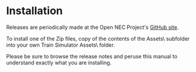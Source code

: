 # Installation

Releases are periodically made at the Open NEC Project's [GitHub site](https://github.com/YoRyan/open-nec/releases).

To install one of the Zip files, copy of the contents of the Assets\ subfolder into your own Train Simulator Assets\ folder.

Please be sure to browse the release notes and peruse this manual to understand exactly what you are installing.